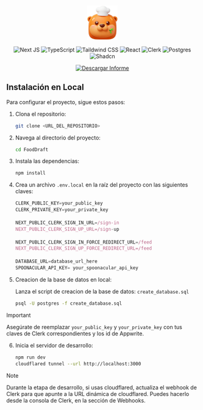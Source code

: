 <p align="center">
  <img src="src/images/Logo.png" alt="Logo" width="80">
</p>

<div align="center">

![Next JS](https://img.shields.io/badge/Next-black?style=for-the-badge&logo=next.js&logoColor=white)
![TypeScript](https://img.shields.io/badge/typescript-%23007ACC.svg?style=for-the-badge&logo=typescript&logoColor=white)
![Taildwind CSS](https://img.shields.io/badge/tailwindcss-%2338B2AC.svg?style=for-the-badge&logo=tailwind-css&logoColor=white)
![React](https://img.shields.io/badge/react-%2320232a.svg?style=for-the-badge&logo=react&logoColor=%2361DAFB)
![Clerk](https://img.shields.io/badge/Clerk-indigo?style=for-the-badge&logo=clerk&logoColor=white)
![Postgres](https://img.shields.io/badge/postgres-%23316192.svg?style=for-the-badge&logo=postgresql&logoColor=white)
![Shadcn](https://img.shields.io/badge/shadcn-%23FF0000.svg?style=for-the-badge&logo=shadcn&logoColor=white)

</div>

<div align="center">


[![Descargar Informe](https://img.shields.io/badge/Descargar%20Informe-pdf-red?style=for-the-badge&logo=adobeacrobatreader&logoColor=white)](informe.pdf)


</div>

## Instalación en Local

Para configurar el proyecto, sigue estos pasos:

1. Clona el repositorio:
    ```bash
    git clone <URL_DEL_REPOSITORIO>
    ```

2. Navega al directorio del proyecto:
    ```bash
    cd FoodDraft
    ```

3. Instala las dependencias:
    ```bash
    npm install
    ```

4. Crea un archivo `.env.local` en la raíz del proyecto con las siguientes claves:
    ```typescript
    CLERK_PUBLIC_KEY=your_public_key
    CLERK_PRIVATE_KEY=your_private_key

    NEXT_PUBLIC_CLERK_SIGN_IN_URL=/sign-in
    NEXT_PUBLIC_CLERK_SIGN_UP_URL=/sign-up

    NEXT_PUBLIC_CLERK_SIGN_IN_FORCE_REDIRECT_URL=/feed
    NEXT_PUBLIC_CLERK_SIGN_UP_FORCE_REDIRECT_URL=/feed

    DATABASE_URL=database_url_here
    SPOONACULAR_API_KEY= your_spoonacular_api_key
    ```

5. Creacion de la base de datos en local:
   
   Lanza el script de creacion de la base de datos: `create_database.sql`
    ```bash
    psql -U postgres -f create_database.sql
    ```


>[!IMPORTANT]
> Asegúrate de reemplazar `your_public_key` y `your_private_key` con tus claves de Clerk correspondientes y los id de Appwrite.


6. Inicia el servidor de desarrollo:
   
    ```bash
    npm run dev
    cloudflared tunnel --url http://localhost:3000
    ```

>[!NOTE]
> Durante la etapa de desarrollo, si usas cloudflared, actualiza el webhook de Clerk para que apunte a la URL dinámica de cloudflared. Puedes hacerlo desde la consola de Clerk, en la sección de Webhooks.

